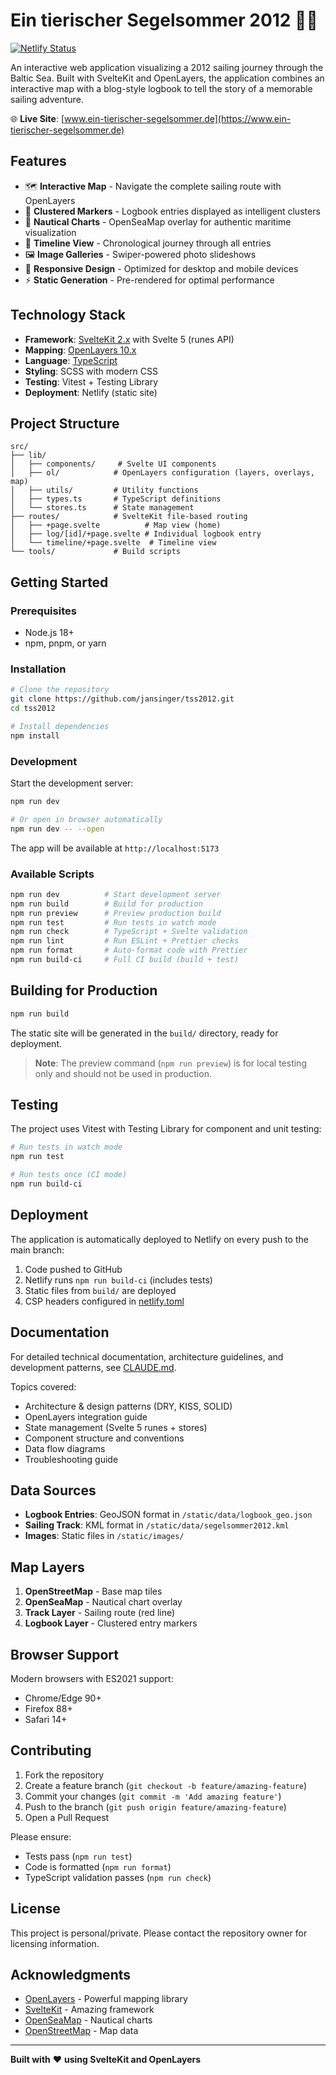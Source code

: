 # Ein tierischer Segelsommer 2012 🐾⛵

[![Netlify Status](https://api.netlify.com/api/v1/badges/666f8a79-a58c-4981-b24e-01bedcfe1a4a/deploy-status)](https://app.netlify.com/sites/pedantic-bose-aa3de2/deploys)

An interactive web application visualizing a 2012 sailing journey through the Baltic Sea. Built with SvelteKit and OpenLayers, the application combines an interactive map with a blog-style logbook to tell the story of a memorable sailing adventure.

🌐 **Live Site**: [www.ein-tierischer-segelsommer.de](https://www.ein-tierischer-segelsommer.de)

## Features

- 🗺️ **Interactive Map** - Navigate the complete sailing route with OpenLayers
- 📍 **Clustered Markers** - Logbook entries displayed as intelligent clusters
- 🧭 **Nautical Charts** - OpenSeaMap overlay for authentic maritime visualization
- 📖 **Timeline View** - Chronological journey through all entries
- 🖼️ **Image Galleries** - Swiper-powered photo slideshows
- 📱 **Responsive Design** - Optimized for desktop and mobile devices
- ⚡ **Static Generation** - Pre-rendered for optimal performance

## Technology Stack

- **Framework**: [SvelteKit 2.x](https://kit.svelte.dev/) with Svelte 5 (runes API)
- **Mapping**: [OpenLayers 10.x](https://openlayers.org/)
- **Language**: [TypeScript](https://www.typescriptlang.org/)
- **Styling**: SCSS with modern CSS
- **Testing**: Vitest + Testing Library
- **Deployment**: Netlify (static site)

## Project Structure

```
src/
├── lib/
│   ├── components/     # Svelte UI components
│   ├── ol/            # OpenLayers configuration (layers, overlays, map)
│   ├── utils/         # Utility functions
│   ├── types.ts       # TypeScript definitions
│   └── stores.ts      # State management
├── routes/            # SvelteKit file-based routing
│   ├── +page.svelte          # Map view (home)
│   ├── log/[id]/+page.svelte # Individual logbook entry
│   └── timeline/+page.svelte  # Timeline view
└── tools/             # Build scripts
```

## Getting Started

### Prerequisites

- Node.js 18+
- npm, pnpm, or yarn

### Installation

```bash
# Clone the repository
git clone https://github.com/jansinger/tss2012.git
cd tss2012

# Install dependencies
npm install
```

### Development

Start the development server:

```bash
npm run dev

# Or open in browser automatically
npm run dev -- --open
```

The app will be available at `http://localhost:5173`

### Available Scripts

```bash
npm run dev          # Start development server
npm run build        # Build for production
npm run preview      # Preview production build
npm run test         # Run tests in watch mode
npm run check        # TypeScript + Svelte validation
npm run lint         # Run ESLint + Prettier checks
npm run format       # Auto-format code with Prettier
npm run build-ci     # Full CI build (build + test)
```

## Building for Production

```bash
npm run build
```

The static site will be generated in the `build/` directory, ready for deployment.

> **Note**: The preview command (`npm run preview`) is for local testing only and should not be used in production.

## Testing

The project uses Vitest with Testing Library for component and unit testing:

```bash
# Run tests in watch mode
npm run test

# Run tests once (CI mode)
npm run build-ci
```

## Deployment

The application is automatically deployed to Netlify on every push to the main branch:

1. Code pushed to GitHub
2. Netlify runs `npm run build-ci` (includes tests)
3. Static files from `build/` are deployed
4. CSP headers configured in [netlify.toml](netlify.toml)

## Documentation

For detailed technical documentation, architecture guidelines, and development patterns, see [CLAUDE.md](CLAUDE.md).

Topics covered:
- Architecture & design patterns (DRY, KISS, SOLID)
- OpenLayers integration guide
- State management (Svelte 5 runes + stores)
- Component structure and conventions
- Data flow diagrams
- Troubleshooting guide

## Data Sources

- **Logbook Entries**: GeoJSON format in `/static/data/logbook_geo.json`
- **Sailing Track**: KML format in `/static/data/segelsommer2012.kml`
- **Images**: Static files in `/static/images/`

## Map Layers

1. **OpenStreetMap** - Base map tiles
2. **OpenSeaMap** - Nautical chart overlay
3. **Track Layer** - Sailing route (red line)
4. **Logbook Layer** - Clustered entry markers

## Browser Support

Modern browsers with ES2021 support:
- Chrome/Edge 90+
- Firefox 88+
- Safari 14+

## Contributing

1. Fork the repository
2. Create a feature branch (`git checkout -b feature/amazing-feature`)
3. Commit your changes (`git commit -m 'Add amazing feature'`)
4. Push to the branch (`git push origin feature/amazing-feature`)
5. Open a Pull Request

Please ensure:
- Tests pass (`npm run test`)
- Code is formatted (`npm run format`)
- TypeScript validation passes (`npm run check`)

## License

This project is personal/private. Please contact the repository owner for licensing information.

## Acknowledgments

- [OpenLayers](https://openlayers.org/) - Powerful mapping library
- [SvelteKit](https://kit.svelte.dev/) - Amazing framework
- [OpenSeaMap](https://www.openseamap.org/) - Nautical charts
- [OpenStreetMap](https://www.openstreetmap.org/) - Map data

---

**Built with** ❤️ **using SvelteKit and OpenLayers**
